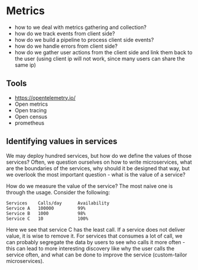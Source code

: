 # Metrics


- how to we deal with metrics gathering and collection?
- how do we track events from client side?
- how do we build a pipeline to process client side events?
- how do we handle errors from client side?
- how do we gather user actions from the client side and link them back to the user (using client ip will not work, since many users can share the same ip)

## Tools

- https://opentelemetry.io/
- Open metrics
- Open tracing
- Open census
- prometheus


## Identifying values in services

We may deploy hundred services, but how do we define the values of those services? Often, we question ourselves on how to write microservices, what are the boundaries of the services, why should it be designed that way, but we overlook the most important question - what is the value of a service?

How do we measure the value of the service? The most naive one is through the usage. Consider the following:

```
Services    Calls/day      Availability
Service A   100000         99%
Service B   1000           98%
Service C   10             100%
```

Here we see that service C has the least call. If a service does not deliver value, it is wise to remove it.
For services that consumes a lot of call, we can probably segregate the data by users to see who calls it more often - this can lead to more interesting discovery like why the user calls the service often, and what can be done to improve the service (custom-tailor microservices).
